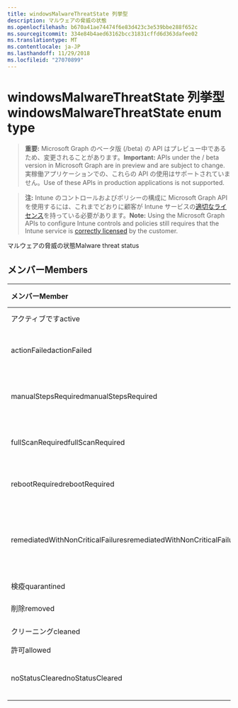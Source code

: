 ```yaml
---
title: windowsMalwareThreatState 列挙型
description: マルウェアの脅威の状態
ms.openlocfilehash: b670a41ae74474f6e83d423c3e539bbe288f652c
ms.sourcegitcommit: 334e84b4aed63162bcc31831cffd6d363dafee02
ms.translationtype: MT
ms.contentlocale: ja-JP
ms.lasthandoff: 11/29/2018
ms.locfileid: "27070899"
---
```

# <a name="windowsmalwarethreatstate-enum-type"></a><span data-ttu-id="a8417-103">windowsMalwareThreatState 列挙型</span><span class="sxs-lookup"><span data-stu-id="a8417-103">windowsMalwareThreatState enum type</span></span>

> <span data-ttu-id="a8417-104">**重要:** Microsoft Graph のベータ版 (/beta) の API はプレビュー中であるため、変更されることがあります。</span><span class="sxs-lookup"><span data-stu-id="a8417-104">**Important:** APIs under the / beta version in Microsoft Graph are in preview and are subject to change.</span></span> <span data-ttu-id="a8417-105">実稼働アプリケーションでの、これらの API の使用はサポートされていません。</span><span class="sxs-lookup"><span data-stu-id="a8417-105">Use of these APIs in production applications is not supported.</span></span>

> <span data-ttu-id="a8417-106">**注:** Intune のコントロールおよびポリシーの構成に Microsoft Graph API を使用するには、これまでどおりに顧客が Intune サービスの[適切なライセンス](https://go.microsoft.com/fwlink/?linkid=839381)を持っている必要があります。</span><span class="sxs-lookup"><span data-stu-id="a8417-106">**Note:** Using the Microsoft Graph APIs to configure Intune controls and policies still requires that the Intune service is [correctly licensed](https://go.microsoft.com/fwlink/?linkid=839381) by the customer.</span></span>

<span data-ttu-id="a8417-107">マルウェアの脅威の状態</span><span class="sxs-lookup"><span data-stu-id="a8417-107">Malware threat status</span></span>
## <a name="members"></a><span data-ttu-id="a8417-108">メンバー</span><span class="sxs-lookup"><span data-stu-id="a8417-108">Members</span></span>
|<span data-ttu-id="a8417-109">メンバー</span><span class="sxs-lookup"><span data-stu-id="a8417-109">Member</span></span>|<span data-ttu-id="a8417-110">値</span><span class="sxs-lookup"><span data-stu-id="a8417-110">Value</span></span>|<span data-ttu-id="a8417-111">説明</span><span class="sxs-lookup"><span data-stu-id="a8417-111">Description</span></span>|
|:---|:---|:---|
|<span data-ttu-id="a8417-112">アクティブです</span><span class="sxs-lookup"><span data-stu-id="a8417-112">active</span></span>|<span data-ttu-id="a8417-113">0</span><span class="sxs-lookup"><span data-stu-id="a8417-113">0</span></span>|<span data-ttu-id="a8417-114">アクティブ</span><span class="sxs-lookup"><span data-stu-id="a8417-114">Active</span></span>|
|<span data-ttu-id="a8417-115">actionFailed</span><span class="sxs-lookup"><span data-stu-id="a8417-115">actionFailed</span></span>|<span data-ttu-id="a8417-116">1</span><span class="sxs-lookup"><span data-stu-id="a8417-116">1</span></span>|<span data-ttu-id="a8417-117">操作が失敗しました</span><span class="sxs-lookup"><span data-stu-id="a8417-117">Action failed</span></span>|
|<span data-ttu-id="a8417-118">manualStepsRequired</span><span class="sxs-lookup"><span data-stu-id="a8417-118">manualStepsRequired</span></span>|<span data-ttu-id="a8417-119">2</span><span class="sxs-lookup"><span data-stu-id="a8417-119">2</span></span>|<span data-ttu-id="a8417-120">必要な手動の手順</span><span class="sxs-lookup"><span data-stu-id="a8417-120">Manual steps required</span></span>|
|<span data-ttu-id="a8417-121">fullScanRequired</span><span class="sxs-lookup"><span data-stu-id="a8417-121">fullScanRequired</span></span>|<span data-ttu-id="a8417-122">3</span><span class="sxs-lookup"><span data-stu-id="a8417-122">3</span></span>|<span data-ttu-id="a8417-123">フル スキャンが必要な</span><span class="sxs-lookup"><span data-stu-id="a8417-123">Full scan required</span></span>|
|<span data-ttu-id="a8417-124">rebootRequired</span><span class="sxs-lookup"><span data-stu-id="a8417-124">rebootRequired</span></span>|<span data-ttu-id="a8417-125">4</span><span class="sxs-lookup"><span data-stu-id="a8417-125">4</span></span>|<span data-ttu-id="a8417-126">再起動が必要です。</span><span class="sxs-lookup"><span data-stu-id="a8417-126">Reboot required</span></span>|
|<span data-ttu-id="a8417-127">remediatedWithNonCriticalFailures</span><span class="sxs-lookup"><span data-stu-id="a8417-127">remediatedWithNonCriticalFailures</span></span>|<span data-ttu-id="a8417-128">5</span><span class="sxs-lookup"><span data-stu-id="a8417-128">5</span></span>|<span data-ttu-id="a8417-129">重要ではない障害を改善</span><span class="sxs-lookup"><span data-stu-id="a8417-129">Remediated with non critical failures</span></span> |
|<span data-ttu-id="a8417-130">検疫</span><span class="sxs-lookup"><span data-stu-id="a8417-130">quarantined</span></span>|<span data-ttu-id="a8417-131">6</span><span class="sxs-lookup"><span data-stu-id="a8417-131">6</span></span>|<span data-ttu-id="a8417-132">検疫</span><span class="sxs-lookup"><span data-stu-id="a8417-132">Quarantined</span></span>|
|<span data-ttu-id="a8417-133">削除</span><span class="sxs-lookup"><span data-stu-id="a8417-133">removed</span></span>|<span data-ttu-id="a8417-134">7</span><span class="sxs-lookup"><span data-stu-id="a8417-134">7</span></span>|<span data-ttu-id="a8417-135">削除</span><span class="sxs-lookup"><span data-stu-id="a8417-135">Removed</span></span>|
|<span data-ttu-id="a8417-136">クリーニング</span><span class="sxs-lookup"><span data-stu-id="a8417-136">cleaned</span></span>|<span data-ttu-id="a8417-137">8</span><span class="sxs-lookup"><span data-stu-id="a8417-137">8</span></span>|<span data-ttu-id="a8417-138">クリーニング</span><span class="sxs-lookup"><span data-stu-id="a8417-138">Cleaned</span></span>|
|<span data-ttu-id="a8417-139">許可</span><span class="sxs-lookup"><span data-stu-id="a8417-139">allowed</span></span>|<span data-ttu-id="a8417-140">9</span><span class="sxs-lookup"><span data-stu-id="a8417-140">9</span></span>|<span data-ttu-id="a8417-141">可</span><span class="sxs-lookup"><span data-stu-id="a8417-141">Allowed</span></span>|
|<span data-ttu-id="a8417-142">noStatusCleared</span><span class="sxs-lookup"><span data-stu-id="a8417-142">noStatusCleared</span></span>|<span data-ttu-id="a8417-143">10</span><span class="sxs-lookup"><span data-stu-id="a8417-143">10</span></span>|<span data-ttu-id="a8417-144">オフになっていない状態</span><span class="sxs-lookup"><span data-stu-id="a8417-144">No status cleared</span></span>|





